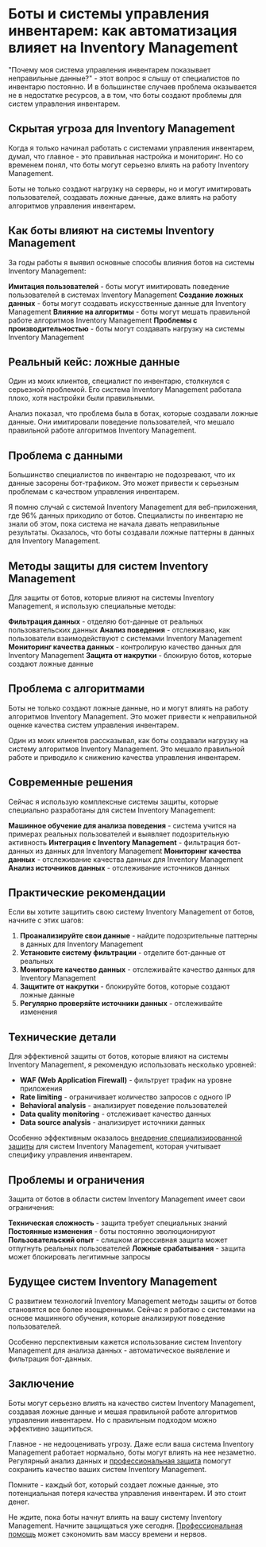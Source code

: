 ﻿# Боты и системы управления инвентарем: как автоматизация влияет на Inventory Management

"Почему моя система управления инвентарем показывает неправильные данные?" - этот вопрос я слышу от специалистов по инвентарю постоянно. И в большинстве случаев проблема оказывается не в недостатке ресурсов, а в том, что боты создают проблемы для систем управления инвентарем.

## Скрытая угроза для Inventory Management

Когда я только начинал работать с системами управления инвентарем, думал, что главное - это правильная настройка и мониторинг. Но со временем понял, что боты могут серьезно влиять на работу Inventory Management.

Боты не только создают нагрузку на серверы, но и могут имитировать пользователей, создавать ложные данные, даже влиять на работу алгоритмов управления инвентарем.

## Как боты влияют на системы Inventory Management

За годы работы я выявил основные способы влияния ботов на системы Inventory Management:

**Имитация пользователей** - боты могут имитировать поведение пользователей в системах Inventory Management
**Создание ложных данных** - боты могут создавать искусственные данные для Inventory Management
**Влияние на алгоритмы** - боты могут мешать правильной работе алгоритмов Inventory Management
**Проблемы с производительностью** - боты могут создавать нагрузку на системы Inventory Management

## Реальный кейс: ложные данные

Один из моих клиентов, специалист по инвентарю, столкнулся с серьезной проблемой. Его система Inventory Management работала плохо, хотя настройки были правильными.

Анализ показал, что проблема была в ботах, которые создавали ложные данные. Они имитировали поведение пользователей, что мешало правильной работе алгоритмов Inventory Management.

## Проблема с данными

Большинство специалистов по инвентарю не подозревают, что их данные засорены бот-трафиком. Это может привести к серьезным проблемам с качеством управления инвентарем.

Я помню случай с системой Inventory Management для веб-приложения, где 96% данных приходило от ботов. Специалисты по инвентарю не знали об этом, пока система не начала давать неправильные результаты. Оказалось, что боты создавали ложные паттерны в данных для Inventory Management.

## Методы защиты для систем Inventory Management

Для защиты от ботов, которые влияют на системы Inventory Management, я использую специальные методы:

**Фильтрация данных** - отделяю бот-данные от реальных пользовательских данных
**Анализ поведения** - отслеживаю, как пользователи взаимодействуют с системами Inventory Management
**Мониторинг качества данных** - контролирую качество данных для Inventory Management
**Защита от накрутки** - блокирую ботов, которые создают ложные данные

## Проблема с алгоритмами

Боты не только создают ложные данные, но и могут влиять на работу алгоритмов Inventory Management. Это может привести к неправильной оценке качества систем управления инвентарем.

Один из моих клиентов рассказывал, как боты создавали нагрузку на систему алгоритмов Inventory Management. Это мешало правильной работе и приводило к снижению качества управления инвентарем.

## Современные решения

Сейчас я использую комплексные системы защиты, которые специально разработаны для систем Inventory Management:

**Машинное обучение для анализа поведения** - система учится на примерах реальных пользователей и выявляет подозрительную активность
**Интеграция с Inventory Management** - фильтрация бот-данных из данных для Inventory Management
**Мониторинг качества данных** - отслеживание качества данных для Inventory Management
**Анализ источников данных** - отслеживание источников данных

## Практические рекомендации

Если вы хотите защитить свою систему Inventory Management от ботов, начните с этих шагов:

1. **Проанализируйте свои данные** - найдите подозрительные паттерны в данных для Inventory Management
2. **Установите систему фильтрации** - отделите бот-данные от реальных
3. **Мониторьте качество данных** - отслеживайте качество данных для Inventory Management
4. **Защитите от накрутки** - блокируйте ботов, которые создают ложные данные
5. **Регулярно проверяйте источники данных** - отслеживайте изменения

## Технические детали

Для эффективной защиты от ботов, которые влияют на системы Inventory Management, я рекомендую использовать несколько уровней:

- **WAF (Web Application Firewall)** - фильтрует трафик на уровне приложения
- **Rate limiting** - ограничивает количество запросов с одного IP
- **Behavioral analysis** - анализирует поведение пользователей
- **Data quality monitoring** - отслеживает качество данных
- **Data source analysis** - анализирует источники данных

Особенно эффективным оказалось [внедрение специализированной защиты](https://progaem.com/ustanovka-antibota-usluga-po-zashhite-ot-botov-vashih-sajtov-na-razlichnyh-cms-sistemah.html) для систем Inventory Management, которая учитывает специфику управления инвентарем.

## Проблемы и ограничения

Защита от ботов в области систем Inventory Management имеет свои ограничения:

**Техническая сложность** - защита требует специальных знаний
**Постоянные изменения** - боты постоянно эволюционируют
**Пользовательский опыт** - слишком агрессивная защита может отпугнуть реальных пользователей
**Ложные срабатывания** - защита может блокировать легитимные запросы

## Будущее систем Inventory Management

С развитием технологий Inventory Management методы защиты от ботов становятся все более изощренными. Сейчас я работаю с системами на основе машинного обучения, которые анализируют поведение пользователей.

Особенно перспективным кажется использование систем Inventory Management для анализа данных - автоматическое выявление и фильтрация бот-данных.

## Заключение

Боты могут серьезно влиять на качество систем Inventory Management, создавая ложные данные и мешая правильной работе алгоритмов управления инвентарем. Но с правильным подходом можно эффективно защититься.

Главное - не недооценивать угрозу. Даже если ваша система Inventory Management работает нормально, боты могут влиять на нее незаметно. Регулярный анализ данных и [профессиональная защита](https://progaem.com/ustanovka-antibota-usluga-po-zashhite-ot-botov-vashih-sajtov-na-razlichnyh-cms-sistemah.html) помогут сохранить качество ваших систем Inventory Management.

Помните - каждый бот, который создает ложные данные, это потенциальная потеря качества управления инвентарем. И это стоит денег.

Не ждите, пока боты начнут влиять на вашу систему Inventory Management. Начните защищаться уже сегодня. [Профессиональная помощь](https://progaem.com/ustanovka-antibota-usluga-po-zashhite-ot-botov-vashih-sajtov-na-razlichnyh-cms-sistemah.html) может сэкономить вам массу времени и нервов.
